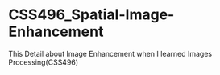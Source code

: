 # CSS496_Spatial-Image-Enhancement
This Detail about Image Enhancement when I learned Images Processing(CSS496)
